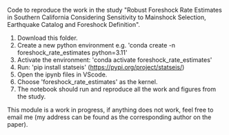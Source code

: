 Code to reproduce the work in the study "Robust Foreshock Rate Estimates in Southern California Considering Sensitivity to Mainshock Selection, Earthquake Catalog and Foreshock Definition".

1. Download this folder.  
2. Create a new python environment e.g. 'conda create -n foreshock_rate_estimates python=3.11'
3. Activate the environment: 'conda activate foreshock_rate_estimates'
4. Run: 'pip install statseis' (https://pypi.org/project/statseis/)
5. Open the ipynb files in VScode.
6. Choose 'foreshock_rate_estimates' as the kernel.
7. The notebook should run and reproduce all the work and figures from the study.

This module is a work in progress, if anything does not work, feel free to email me (my address can be found as the corresponding author on the paper).